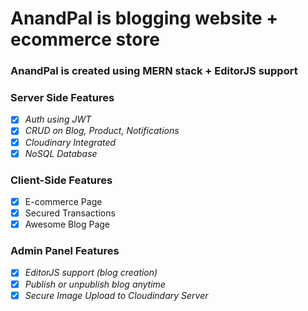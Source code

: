 
# AnandPal is blogging website + ecommerce store
### AnandPal is created using MERN stack + EditorJS support


### Server Side Features
 - [x] *Auth using JWT*
 - [x] *CRUD on Blog, Product, Notifications*
 - [x] *Cloudinary Integrated*
 - [x] *NoSQL Database*

### Client-Side Features
 - [x] E-commerce Page
 - [x] Secured Transactions 
 - [x] Awesome Blog Page

### Admin Panel Features
 - [x] *EditorJS support (blog creation)*
 - [x] *Publish or unpublish blog anytime*
 - [x] *Secure Image Upload to Cloudindary Server*
